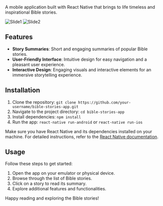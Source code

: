 A mobile application built with React Native that brings to life timeless and inspirational Bible stories.

![Slide1](https://github.com/enoch2-hub/Bible_Stories-expo/assets/151722245/9c5bad0e-4648-4cf0-a76f-89a5c7a24465)
![Slide2](https://github.com/enoch2-hub/Bible_Stories-expo/assets/151722245/142e5098-d96d-466f-a3cb-6f5a7e1c53ca)


## Features

- **Story Summaries**: Short and engaging summaries of popular Bible stories.
- **User-Friendly Interface**: Intuitive design for easy navigation and a pleasant user experience.
- **Interactive Design**: Engaging visuals and interactive elements for an immersive storytelling experience.

## Installation

1. Clone the repository: `git clone https://github.com/your-username/bible-stories-app.git`
2. Navigate to the project directory: `cd bible-stories-app`
3. Install dependencies: `npm install`
4. Run the app: `react-native run-android` or `react-native run-ios`

Make sure you have React Native and its dependencies installed on your machine. For detailed instructions, refer to the [React Native documentation](https://reactnative.dev/docs/environment-setup).

## Usage

Follow these steps to get started:

1. Open the app on your emulator or physical device.
2. Browse through the list of Bible stories.
3. Click on a story to read its summary.
4. Explore additional features and functionalities.

Happy reading and exploring the Bible stories!

